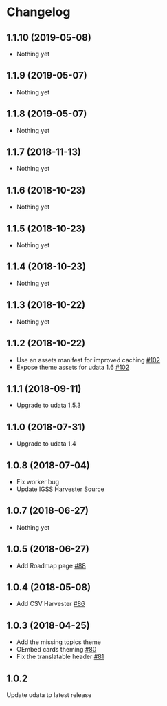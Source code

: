 # Changelog

## 1.1.10 (2019-05-08)

- Nothing yet

## 1.1.9 (2019-05-07)

- Nothing yet

## 1.1.8 (2019-05-07)

- Nothing yet

## 1.1.7 (2018-11-13)

- Nothing yet

## 1.1.6 (2018-10-23)

- Nothing yet

## 1.1.5 (2018-10-23)

- Nothing yet

## 1.1.4 (2018-10-23)

- Nothing yet

## 1.1.3 (2018-10-22)

- Nothing yet

## 1.1.2 (2018-10-22)

- Use an assets manifest for improved caching [#102](https://github.com/opendatalu/gouvlu/pull/102)
- Expose theme assets for udata 1.6 [#102](https://github.com/opendatalu/gouvlu/pull/102)

## 1.1.1 (2018-09-11)

- Upgrade to udata 1.5.3

## 1.1.0 (2018-07-31)

- Upgrade to udata 1.4

## 1.0.8 (2018-07-04)

- Fix worker bug
- Update IGSS Harvester Source

## 1.0.7 (2018-06-27)

- Nothing yet

## 1.0.5 (2018-06-27)

- Add Roadmap page [#88](https://github.com/opendatalu/gouvlu/pull/88)

## 1.0.4 (2018-05-08)

- Add CSV Harvester [#86](https://github.com/opendatalu/gouvlu/pull/86)

## 1.0.3 (2018-04-25)

- Add the missing topics theme
- OEmbed cards theming [#80](https://github.com/opendatalu/gouvlu/pull/80)
- Fix the translatable header [#81](https://github.com/opendatalu/gouvlu/pull/81)

## 1.0.2

Update udata to latest release
